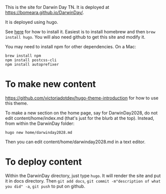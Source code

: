 This is the site for Darwin Day TN. It is deployed at https://bomeara.github.io/DarwinDay/.

It is deployed using hugo.

See [here](https://gohugo.io/getting-started/installing) for how to install it. Easiest is to install homebrew and then `brew install hugo`. You will also need github to get this site and modify it.

You may need to install npm for other dependencies. On a Mac:

```
brew install npm
npm install postcss-cli
npm install autoprefixer
```


# To make new content

https://github.com/victoriadotdev/hugo-theme-introduction for how to use this theme.

To make a new section on the home page, say for DarwinDay2028, do not edit content/home/index.md (that's just for the blurb at the top). Instead, from within the DarwinDay folder:

```
hugo new home/darwinday2028.md
```

Then you can edit content/home/darwinday2028.md in a text editor.

# To deploy content

Within the DarwinDay directory, just type `hugo`. It will render the site and put it in docs directory. Then `git add docs`, `git commit -m"description of what you did" -a`, `git push` to put on github.
